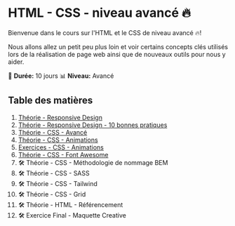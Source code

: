 # HTML - CSS - niveau avancé :fire:

Bienvenue dans le cours sur l'HTML et le CSS de niveau avancé :fire:!

Nous allons allez un petit peu plus loin et voir certains concepts clés utilisés lors de la réalisation de page web ainsi que de nouveaux outils pour nous y aider.

:calendar: **Durée:** 10 jours
:bar_chart: **Niveau:** Avancé

## Table des matières

1. [Théorie - Responsive Design](01-theorie-responsive-design.md)
2. [Théorie - Responsive Design - 10 bonnes pratiques](02-rd-bonnes-pratique.md)
3. [Théorie - CSS - Avancé](03-theorie-css-avance.md)
4. [Théorie - CSS - Animations](04-theorie-css-animations.md)
5. [Exercices - CSS - Animations](05-exercices-css-animations.md)
6. [Théorie - CSS - Font Awesome](06-font-awesome.md)
7. :hammer_and_wrench: Théorie - CSS - Méthodologie de nommage BEM
8. :hammer_and_wrench: Théorie - CSS - SASS
9. :hammer_and_wrench: Théorie - CSS - Tailwind
10. :hammer_and_wrench: Théorie - CSS - Grid
11. :hammer_and_wrench: Théorie - HTML - Référencement
12. :hammer_and_wrench: Exercice Final - Maquette Creative
